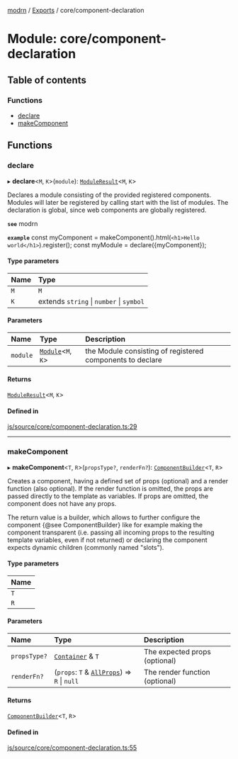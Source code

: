 [modrn](../README.md) / [Exports](../modules.md) / core/component-declaration

# Module: core/component-declaration

## Table of contents

### Functions

- [declare](core_component_declaration.md#declare)
- [makeComponent](core_component_declaration.md#makecomponent)

## Functions

### declare

▸ **declare**<`M`, `K`\>(`module`): [`ModuleResult`](core_types_registered_component.md#moduleresult)<`M`, `K`\>

Declares a module consisting of the provided registered components. Modules will later be registered by calling
start with the list of modules. The declaration is global, since web components are globally registered.

**`see`** modrn

**`example`**
const myComponent = makeComponent().html(`<h1>Hello world</h1>`).register();
const myModule = declare({myComponent});

#### Type parameters

| Name | Type |
| :------ | :------ |
| `M` | `M` |
| `K` | extends `string` \| `number` \| `symbol` |

#### Parameters

| Name | Type | Description |
| :------ | :------ | :------ |
| `module` | [`Module`](core_types_registered_component.md#module)<`M`, `K`\> | the Module consisting of registered components to declare |

#### Returns

[`ModuleResult`](core_types_registered_component.md#moduleresult)<`M`, `K`\>

#### Defined in

[js/source/core/component-declaration.ts:29](https://github.com/alexbfr/modrn/blob/e23b9e9/modrn.ts/js/source/core/component-declaration.ts#L29)

___

### makeComponent

▸ **makeComponent**<`T`, `R`\>(`propsType?`, `renderFn?`): [`ComponentBuilder`](core_types_component_builder.md#componentbuilder)<`T`, `R`\>

Creates a component, having a defined set of props (optional) and a render function (also optional). If the render function
is omitted, the props are passed directly to the template as variables. If props are omitted, the component does not have any props.

The return value is a builder, which allows to further configure the component {@see ComponentBuilder} like for example making the
component transparent (i.e. passing all incoming props to the resulting template variables, even if not returned) or declaring
the component expects dynamic children (commonly named "slots").

#### Type parameters

| Name |
| :------ |
| `T` |
| `R` |

#### Parameters

| Name | Type | Description |
| :------ | :------ | :------ |
| `propsType?` | [`Container`](core_types_prop_types.md#container) & `T` | The expected props (optional) |
| `renderFn?` | (`props`: `T` & [`AllProps`](core_types_registered_component.md#allprops)) => `R` \| ``null`` | The render function (optional) |

#### Returns

[`ComponentBuilder`](core_types_component_builder.md#componentbuilder)<`T`, `R`\>

#### Defined in

[js/source/core/component-declaration.ts:55](https://github.com/alexbfr/modrn/blob/e23b9e9/modrn.ts/js/source/core/component-declaration.ts#L55)
